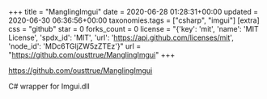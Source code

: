 +++
title = "ManglingImgui"
date = 2020-06-28 01:28:31+00:00
updated = 2020-06-30 06:36:56+00:00
taxonomies.tags = ["csharp", "imgui"]
[extra]
css = "github"
star = 0
forks_count = 0
license = "{'key': 'mit', 'name': 'MIT License', 'spdx_id': 'MIT', 'url': 'https://api.github.com/licenses/mit', 'node_id': 'MDc6TGljZW5zZTEz'}"
url = "https://github.com/ousttrue/ManglingImgui"
+++

<https://github.com/ousttrue/ManglingImgui>

C# wrapper for Imgui.dll
